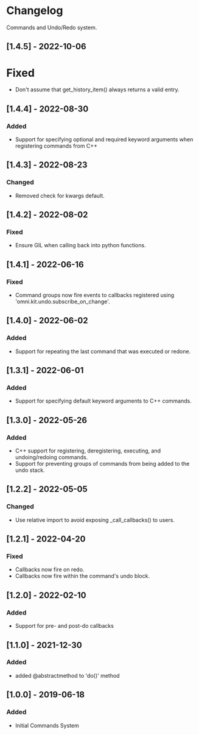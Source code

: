# Changelog

Commands and Undo/Redo system.

## [1.4.5] - 2022-10-06
# Fixed
- Don't assume that get_history_item() always returns a valid entry.

## [1.4.4] - 2022-08-30
### Added
- Support for specifying optional and required keyword arguments when registering commands from C++

## [1.4.3] - 2022-08-23
### Changed
- Removed check for kwargs default.

## [1.4.2] - 2022-08-02
### Fixed
- Ensure GIL when calling back into python functions.

## [1.4.1] - 2022-06-16
### Fixed
- Command groups now fire events to callbacks registered using 'omni.kit.undo.subscribe_on_change'.

## [1.4.0] - 2022-06-02
### Added
- Support for repeating the last command that was executed or redone.

## [1.3.1] - 2022-06-01
### Added
- Support for specifying default keyword arguments to C++ commands.

## [1.3.0] - 2022-05-26
### Added
- C++ support for registering, deregistering, executing, and undoing/redoing commands.
- Support for preventing groups of commands from being added to the undo stack.

## [1.2.2] - 2022-05-05
### Changed
- Use relative import to avoid exposing _call_callbacks() to users.

## [1.2.1] - 2022-04-20
### Fixed
- Callbacks now fire on redo.
- Callbacks now fire within the command's undo block.

## [1.2.0] - 2022-02-10
### Added
- Support for pre- and post-do callbacks

## [1.1.0] - 2021-12-30
### Added
- added @abstractmethod to 'do()' method

## [1.0.0] - 2019-06-18
### Added
- Initial Commands System
